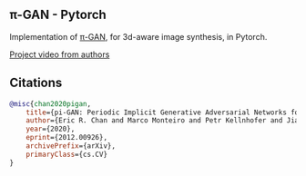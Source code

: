 ## π-GAN - Pytorch

Implementation of <a href="https://arxiv.org/abs/2012.00926">π-GAN</a>, for 3d-aware image synthesis, in Pytorch.

<a href="https://www.youtube.com/watch?v=0HCdof9BGtw">Project video from authors</a>

## Citations

```bibtex
@misc{chan2020pigan,
    title={pi-GAN: Periodic Implicit Generative Adversarial Networks for 3D-Aware Image Synthesis}, 
    author={Eric R. Chan and Marco Monteiro and Petr Kellnhofer and Jiajun Wu and Gordon Wetzstein},
    year={2020},
    eprint={2012.00926},
    archivePrefix={arXiv},
    primaryClass={cs.CV}
}
```
